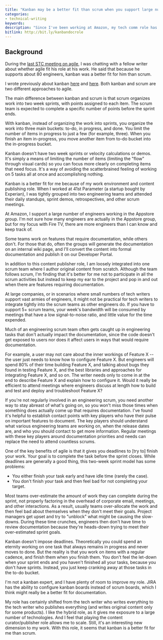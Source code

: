 ```yaml
---
title: "Kanban may be a better fit than scrum when you support large numbers of engineers"
categories:
- technical-writing
keywords: 
description: "Since I've been working at Amazon, my tech comm role has shifted more to content curator and publisher than simply author. This shift in roles brings with it some new challenges and responsibilities. Some of the previous scrum methods with agile no longer seem to fit. I'm finding that kanban might align better with my workflow."
bitlink: http://bit.ly/kanbandocrole
---
```


## Background

During the [last STC meeting on agile](https://idratherbewriting.com/2016/09/20/thriving-in-agile-environments-as-technical-writers/), I was chatting with a fellow writer about whether agile fit his role at his work. He said that because he supports about 80 engineers, kanban was a better fit for him than scrum.

I wrote previously about kanban [here](https://idratherbewriting.com/2016/07/13/context-switching-and-efficiency/) and [here](https://idratherbewriting.com/2011/12/18/kanban-and-limiting-the-scope-of-work/). Both kanban and scrum are two different approaches to agile. 

The main difference between kanban and scrum is that scrum organizes work into two week sprints, with points assigned to each item. The scrum team is expected to complete a specific number of points before the sprint ends. 

With kanban, instead of organizing the work into sprints, you organize the work into three main buckets: to-do, in progress, and done. You limit the number of items in progress to just a few (for example, three). When you finish an item in-progress, you move another item from to-do bucket into the in-progress bucket.

Kanban doesn't have two week sprints or velocity calculations or demos. It's simply a means of limiting the number of items (limiting the "flow" through visual cards) so you can focus more clearly on completing items that need focus. It's a way of avoiding the scatterbrained feeling of working on 5 tasks all at once and accomplishing nothing.

Kanban is a better fit for me because of my work environment and content publishing role. When I worked at 41st Parameter (a startup bought by Experian), I was tightly grouped into two engineering teams and attended their daily standups, sprint demos, retrospectives, and other scrum meetings. 

At Amazon, I support a large number of engineers working in the Appstore group. I'm not sure how many engineers are actually in the Appstore group, but for my focus with Fire TV, there are more engineers than I can know and keep track of.

Some teams work on features that require documentation, while others don't. For those that do, often the groups will generate the documentation on an internal wiki page, and I'll convert the content into formal documentation and publish it on our Developer Portal.

In addition to this content publisher role, I am loosely integrated into one scrum team where I author original content from scratch. Although the team follows scrum, I'm finding that it's better for me not to participate in all the scrum activities but instead to keep my ear to the project and pop in and out when there are features requiring documentation.

At large companies, or in scenarios where small numbers of tech writers support vast armies of engineers, it might not be practical for tech writers to integrate tightly into the scrum teams as other engineers do. If you have to support 5+ scrum teams, your week's bandwidth will be consumed by meetings that have a low signal-to-noise ratio, and little value for the time expended. 

Much of an engineering scrum team often gets caught up in engineering tasks that don't actually impact the documentation, since the code doesn't get exposed to users nor does it affect users in ways that would require documentation. 

For example, a user may not care about the inner workings of Feature X -- the user just needs to know how to configure Feature X. But engineers will spend 80% of their time building Feature X, and talking about bugs they found in testing Feature X, and the best libraries and approaches for integrating Feature X, and so on. The writer needs only to come in at the end to describe Feature X and explain how to configure it. Would it really be efficient to attend meetings where engineers discuss at length how to build and test and deploy and troubleshoot Feature X? 

If you're not regularly involved in an engineering scrum, you need another way to stay abreast of what's going on, so you won't miss those times when something does actually come up that requires documentation. I've found it's helpful to establish contact points with key players who have their pulse on important features to document. The key players should understand what various engineering teams are working on, when the release dates are, and who you should contact to get more information. Regular meetings with these key players around documentation priorities and needs can replace the need to attend countless scrums.

One of the key benefits of agile is that it gives you deadlines to [try to] finish your work. Your goal is to complete the task before the sprint closes. While deadlines are generally a good thing, this two-week sprint model has some problems: 

* You either finish your task early and have idle time (rarely the case).
* You don't finish your task and then feel bad for not completing your target.

Most teams over-estimate the amount of work they can complete during the sprint, not properly factoring in the overhead of corporate email, meetings, and other interactions. As a result, usually teams over-allocate the work and then feel bad about themselves when they don't meet their goals. Project managers get upset and try to "unblock" what might be causing the slow-downs. During these time crunches, engineers then don't have time to review documentation because they're heads-down trying to meet their over-estimated sprint goals.

Kanban doesn't impose deadlines. Theoretically you could spend an eternity working on one task that always remains in progress and never moves to done. But the reality is that you work on items with a regular cadence, and finish them when you finish them. You don't feel the let-down when your sprint ends and you haven't finished all your tasks, because you don't have sprints. Instead, you just keep cranking away at those tasks in the to-do bucket.

I'm not a kanban expert, and I have plenty of room to improve my role. JIRA has the ability to configure kanban boards instead of scrum boards, which I think might really be a better fit for documentation. 

My role has certainly shifted from the tech writer who writes everything to the tech writer who publishes everything (and writes original content only for some products). I like the hybrid role, as it gives me exposure to a large number of technologies. And I feel that playing the content curator/publisher role allows me to scale. Still, it's an interesting new dimension to my work. With this role, it seems that kanban is a better fit for me than scrum.

